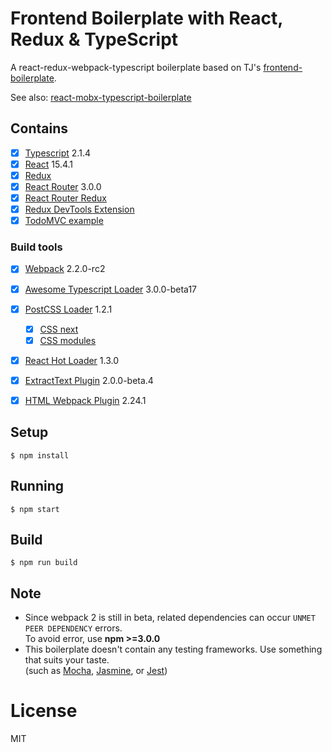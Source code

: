 # Frontend Boilerplate with React, Redux & TypeScript

A react-redux-webpack-typescript boilerplate based on TJ's [frontend-boilerplate](https://github.com/tj/frontend-boilerplate).

See also: [react-mobx-typescript-boilerplate](https://github.com/rokoroku/react-mobx-typescript-boilerplate)

## Contains

- [x] [Typescript](https://www.typescriptlang.org/) 2.1.4
- [x] [React](https://facebook.github.io/react/) 15.4.1
- [x] [Redux](https://github.com/reactjs/redux)
- [x] [React Router](https://github.com/ReactTraining/react-router) 3.0.0
- [x] [React Router Redux](https://github.com/reactjs/react-router-redux)
- [x] [Redux DevTools Extension](https://github.com/zalmoxisus/redux-devtools-extension)
- [x] [TodoMVC example](http://todomvc.com)

### Build tools

- [x] [Webpack](https://webpack.github.io) 2.2.0-rc2
- [x] [Awesome Typescript Loader](https://github.com/s-panferov/awesome-typescript-loader) 3.0.0-beta17
- [x] [PostCSS Loader](https://github.com/postcss/postcss-loader) 1.2.1
  - [x] [CSS next](https://github.com/MoOx/postcss-cssnext)
  - [x] [CSS modules](https://github.com/css-modules/css-modules)
- [x] [React Hot Loader](https://github.com/gaearon/react-hot-loader) 1.3.0
- [x] [ExtractText Plugin](https://github.com/webpack/extract-text-webpack-plugin) 2.0.0-beta.4
- [x] [HTML Webpack Plugin](https://github.com/ampedandwired/html-webpack-plugin) 2.24.1


## Setup

```
$ npm install
```

## Running

```
$ npm start
```

## Build

```
$ npm run build
```

## Note

- Since webpack 2 is still in beta, related dependencies can occur ``UNMET PEER DEPENDENCY`` errors.  
To avoid error, use **npm >=3.0.0**
- This boilerplate doesn't contain any testing frameworks. Use something that suits your taste.  
(such as [Mocha](https://github.com/mochajs/mocha), [Jasmine](https://github.com/jasmine/jasmine), or [Jest](https://github.com/facebook/jest))

# License

MIT

